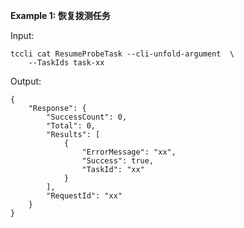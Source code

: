 **Example 1: 恢复拨测任务**



Input: 

```
tccli cat ResumeProbeTask --cli-unfold-argument  \
    --TaskIds task-xx
```

Output: 
```
{
    "Response": {
        "SuccessCount": 0,
        "Total": 0,
        "Results": [
            {
                "ErrorMessage": "xx",
                "Success": true,
                "TaskId": "xx"
            }
        ],
        "RequestId": "xx"
    }
}
```

